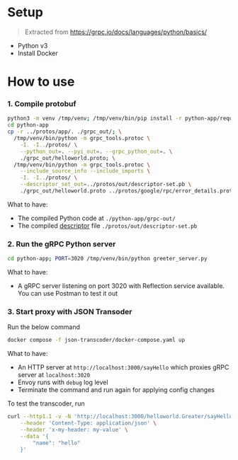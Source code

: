# Setup

> Extracted from https://grpc.io/docs/languages/python/basics/

- Python v3
- Install Docker

# How to use

### 1. Compile protobuf

```bash
python3 -m venv /tmp/venv; /tmp/venv/bin/pip install -r python-app/requirements.txt
cd python-app
cp -r ../protos/app/. ./grpc_out/; \
  /tmp/venv/bin/python -m grpc_tools.protoc \
    -I. -I../protos/ \
    --python_out=. --pyi_out=. --grpc_python_out=. \
    ./grpc_out/helloworld.proto; \
  /tmp/venv/bin/python -m grpc_tools.protoc \
    --include_source_info --include_imports \
    -I. -I../protos/ \
    --descriptor_set_out=../protos/out/descriptor-set.pb \
    ./grpc_out/helloworld.proto ../protos/google/rpc/error_details.proto
```

What to have:
- The compiled Python code at `./python-app/grpc-out/`
- The compiled [descriptor](https://protobuf.com/docs/descriptors) file `./protos/out/descriptor-set.pb`

### 2. Run the gRPC Python server

```bash
cd python-app; PORT=3020 /tmp/venv/bin/python greeter_server.py
```

What to have:
- A gRPC server listening on port 3020 with Reflection service available. You can use Postman to test it out

### 3. Start proxy with JSON Transoder

Run the below command

```bash
docker compose -f json-transcoder/docker-compose.yaml up
```

What to have:
- An HTTP server at `http://localhost:3000/sayHello` which proxies gRPC server at `localhost:3020`
- Envoy runs with `debug` log level
- Terminate the command and run again for applying config changes

To test the transcoder, run

```bash
curl --http1.1 -v -N 'http://localhost:3000/helloworld.Greater/sayHelloStreamReply' \
    --header 'Content-Type: application/json' \
    --header 'x-my-header: my-value' \
    --data '{
        "name": "hello"
    }'
```


